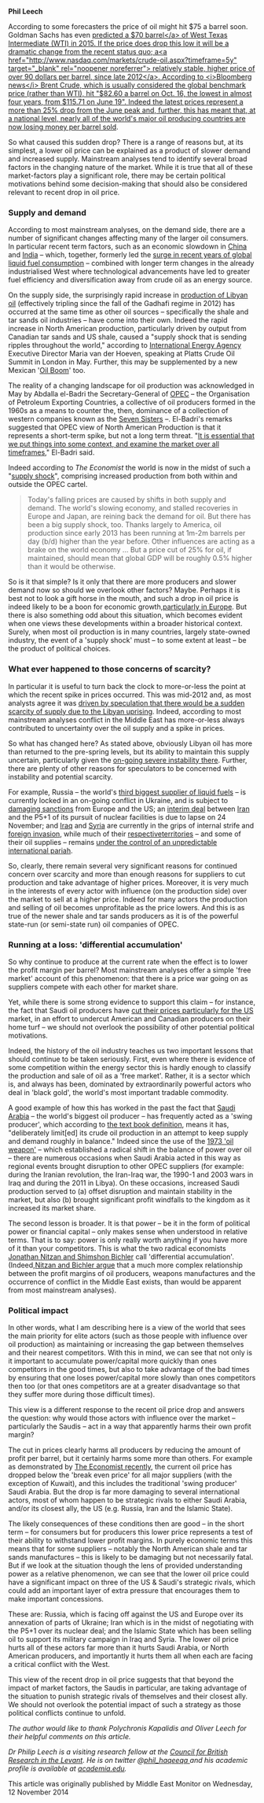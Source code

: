 <b> Phil Leech</b>

According to some forecasters the price of oil might hit $75 a barrel soon. Goldman Sachs has even <a href="http://www.cbc.ca/news/business/oil-price-will-fall-to-70-us-a-barrel-in-2015-goldman-sachs-says-1.2814041" target="_blank" rel="noopener noreferrer">predicted a $70 barrel</a> of West Texas Intermediate (WTI) in 2015. If the price does drop this low it will be a dramatic change from the recent status quo; a<a href="http://www.nasdaq.com/markets/crude-oil.aspx?timeframe=5y" target="_blank" rel="noopener noreferrer"> relatively stable, higher price of over 90 dollars per barrel, since late 2012</a>. According to <i>Bloomberg news</i> Brent Crude, which is usually considered the global benchmark price (rather than WTI), hit "$82.60 a barrel on Oct. 16, the lowest in almost four years, from $115.71 on June 19". Indeed the latest prices represent a more than 25% drop from the June peak and, further, this has meant that, at a national level, nearly all of the world's major oil producing countries are now <a href="http://www.economist.com/blogs/graphicdetail/2014/10/daily-chart-7?zid=298&amp;ah=0bc99f9da8f185b2964b6cef412227be" target="_blank" rel="noopener noreferrer">losing money per barrel sold</a>.

So what caused this sudden drop? There is a range of reasons but, at its simplest, a lower oil price can be explained as a product of slower demand and increased supply. Mainstream analyses tend to identify several broad factors in the changing nature of the market. While it is true that all of these market-factors play a significant role, there may be certain political motivations behind some decision-making that should also be considered relevant to recent drop in oil price.

<h3>Supply and demand</h3>

According to most mainstream analyses, on the demand side, there are a number of significant changes affecting many of the larger oil consumers. In particular recent term factors, such as an economic slowdown in <a href="http://therealnews.com/t2/index.php?option=com_content&amp;task=view&amp;id=31&amp;Itemid=74&amp;jumival=11405" target="_blank" rel="noopener noreferrer">China</a> and <a href="http://blog-imfdirect.imf.org/2014/03/25/indias-investment-slowdown-the-high-cost-of-economic-policy-uncertainty/" target="_blank" rel="noopener noreferrer">India</a> – which, together, formerly led the <a href="http://energyblog.nationalgeographic.com/2014/09/09/u-s-forecast-sees-rising-global-oil-appetite-led-by-china/" target="_blank" rel="noopener noreferrer">surge in recent years of global liquid fuel consumption</a> – combined with longer term changes in the already industrialised West where technological advancements have led to greater fuel efficiency and diversification away from crude oil as an energy source.

On the supply side, the surprisingly rapid increase in <a href="http://online.wsj.com/articles/libya-to-produce-million-barrels-of-oil-a-day-this-month-1412957445" target="_blank" rel="noopener noreferrer">production of Libyan oil</a> (effectively tripling since the fall of the Gadhafi regime in 2012) has occurred at the same time as other oil sources – specifically the shale and tar sands oil industries – have come into their own. Indeed the rapid increase in North American production, particularly driven by output from Canadian tar sands and US shale, caused a "supply shock that is sending ripples throughout the world," according to <a href="http://www.iea.org/" target="_blank" rel="noopener noreferrer">International Energy Agency</a> Executive Director Maria van der Hoeven, speaking at Platts Crude Oil Summit in London in May. Further, this may be supplemented by a new Mexican '<a href="http://online.wsj.com/articles/new-oil-boom-simmers-in-mexicos-aging-golden-belt-1415135825" target="_blank" rel="noopener noreferrer">Oil Boom</a>' too.

The reality of a changing landscape for oil production was acknowledged in May by Abdalla el-Badri the Secretary-General of <a href="http://www.opec.org/opec_web/en/" target="_blank" rel="noopener noreferrer">OPEC</a> – the Organisation of Petroleum Exporting Countries, a collective of oil producers formed in the 1960s as a means to counter the, then, dominance of a collection of western companies known as the <a href="https://en.wikipedia.org/wiki/Seven_Sisters_(oil_companies)" target="_blank" rel="noopener noreferrer">Seven Sisters</a> –. El-Badri's remarks suggested that OPEC view of North American Production is that it represents a short-term spike, but not a long term threat. "<a href="http://oilprice.com/Energy/Crude-Oil/OPEC-Questions-Sustainability-Of-North-American-Oil-Boom.html" target="_blank" rel="noopener noreferrer">It is essential that we put things into some context, and examine the market over all timeframes</a>," El-Badri said.

Indeed according to <i>The Economist</i> the world is now in the midst of such a "<a href="http://www.economist.com/news/finance-and-economics/21625819-oil-price-tumbling-good-or-bad-news-world-economy-both?zid=298&amp;ah=0bc99f9da8f185b2964b6cef412227be" target="_blank" rel="noopener noreferrer">supply shock</a>", comprising increased production from both within and outside the OPEC cartel.

<blockquote>
Today's falling prices are caused by shifts in both supply and demand. The world's slowing economy, and stalled recoveries in Europe and Japan, are reining back the demand for oil. But there has been a big supply shock, too. Thanks largely to America, oil production since early 2013 has been running at 1m-2m barrels per day (b/d) higher than the year before. Other influences are acting as a brake on the world economy ... But a price cut of 25% for oil, if maintained, should mean that global GDP will be roughly 0.5% higher than it would be otherwise.

</blockquote>
So is it that simple? Is it only that there are more producers and slower demand now so should we overlook other factors? Maybe. Perhaps it is best not to look a gift horse in the mouth, and such a drop in oil price is indeed likely to be a boon for economic growth,<a href="http://www.ft.com/fastft/227872" target="_blank" rel="noopener noreferrer">particularly in Europe</a>. But there is also something odd about this situation, which becomes evident when one views these developments within a broader historical context. Surely, when most oil production is in many countries, largely state-owned industry, the event of a 'supply shock' must – to some extent at least – be the product of political choices.

<h3>What ever happened to those concerns of scarcity?</h3>

In particular it is useful to turn back the clock to more-or-less the point at which the recent spike in prices occurred. This was mid-2012 and, as most analysts agree it was <a href="http://therealnews.com/t2/index.php?option=com_content&amp;task=view&amp;id=31&amp;Itemid=74&amp;jumival=6391" target="_blank" rel="noopener noreferrer">driven by speculation that there would be a sudden scarcity of supply due to the Libyan uprising</a>. Indeed, according to most mainstream analyses conflict in the Middle East has more-or-less always contributed to uncertainty over the oil supply and a spike in prices.

So what has changed here? As stated above, obviously Libyan oil has more than returned to the pre-spring levels, but its ability to maintain this supply uncertain, particularly given the <a href="http://www.reuters.com/article/2014/11/10/us-libya-oil-elsharara-idUSKCN0IU12720141110?feedType=RSSfeedName=worldNews" target="_blank" rel="noopener noreferrer">on-going severe instability there</a>. Further, there are plenty of other reasons for speculators to be concerned with instability and potential scarcity.

For example, Russia – the world's <a href="http://www.bloomberg.com/news/2014-11-10/bank-of-russia-cuts-2015-economic-forecast-to-show-no-growth.html" target="_blank" rel="noopener noreferrer">third biggest supplier of liquid fuels</a> – is currently locked in an on-going conflict in Ukraine, and is subject to <a href="http://www.bloomberg.com/news/2014-11-10/bank-of-russia-cuts-2015-economic-forecast-to-show-no-growth.html" target="_blank" rel="noopener noreferrer">damaging sanctions</a> from Europe and the US; an <a href="http://rt.com/news/iran-historic-nuclear-deal-201/" target="_blank" rel="noopener noreferrer">interim deal</a> between <a href="http://www.eia.gov/countries/country-data.cfm?fips=IR&amp;trk=m" target="_blank" rel="noopener noreferrer">Iran</a> and the P5+1 of its pursuit of nuclear facilities is due to lapse on 24 November; and <a href="http://www.eia.gov/countries/country-data.cfm?fips=IZ&amp;trk=m" target="_blank" rel="noopener noreferrer">Iraq</a> and <a href="http://www.eia.gov/countries/country-data.cfm?fips=SY&amp;trk=m" target="_blank" rel="noopener noreferrer">Syria</a> are currently in the grips of internal strife and <a href="https://news.yahoo.com/obama-approves-sending-1-500-more-troops-iraq-201406275.html" target="_blank" rel="noopener noreferrer">foreign invasion</a>, while much of their <a href="http://www.understandingwar.org/backgrounder/iraq-situation-report-november-8-9-2014" target="_blank" rel="noopener noreferrer">respective</a><a href="http://iswsyria.blogspot.ca/2014/11/syria-update-october-29-november-4-2014.html" target="_blank" rel="noopener noreferrer">territories</a> – and some of their oil supplies – remains <a href="http://www.cbc.ca/news/world/how-isis-uses-captured-oilfields-to-finance-its-campaign-1.2777834" target="_blank" rel="noopener noreferrer">under the control of an unpredictable international pariah</a>.

So, clearly, there remain several very significant reasons for continued concern over scarcity and more than enough reasons for suppliers to cut production and take advantage of higher prices. Moreover, it is very much in the interests of every actor with influence (on the production side) over the market to sell at a higher price. Indeed for many actors the production and selling of oil becomes unprofitable as the price lowers. And this is as true of the newer shale and tar sands producers as it is of the powerful state-run (or semi-state run) oil companies of OPEC.

<h3>Running at a loss: 'differential accumulation'</h3>

So why continue to produce at the current rate when the effect is to lower the profit margin per barrel? Most mainstream analyses offer a simple 'free market' account of this phenomenon: that there is a price war going on as suppliers compete with each other for market share.

Yet, while there is some strong evidence to support this claim – for instance, the fact that Saudi oil producers have <a href="http://www.ft.com/fastft/227872" target="_blank" rel="noopener noreferrer">cut their prices particularly for the US </a>market, in an effort to undercut American and Canadian producers on their home turf – we should not overlook the possibility of other potential political motivations.

Indeed, the history of the oil industry teaches us two important lessons that should continue to be taken seriously. First, even where there is evidence of some competition within the energy sector this is hardly enough to classify the production and sale of oil as a 'free market'. Rather, it is a sector which is, and always has been, dominated by extraordinarily powerful actors who deal in 'black gold', the world's most important tradable commodity.

A good example of how this has worked in the past the fact that <a href="http://www.eia.gov/countries/cab.cfm?fips=SA" target="_blank" rel="noopener noreferrer">Saudi Arabia</a> – the world's biggest oil producer – has frequently acted as a 'swing producer', which according to <a href="https://www.risk.net/energy-risk/glossary/2041651/swing-producer" target="_blank" rel="noopener noreferrer">the text book definition</a>, means it has, "deliberately limit[ed] its crude oil production in an attempt to keep supply and demand roughly in balance." Indeed since the use of the <a href="http://www.theguardian.com/environment/2011/mar/03/1970s-oil-price-shock" target="_blank" rel="noopener noreferrer">1973 'oil weapon'</a> – which established a radical shift in the balance of power over oil – there are numerous occasions when Saudi Arabia acted in this way as regional events brought disruption to other OPEC suppliers (for example: during the Iranian revolution, the Iran-Iraq war, the 1990-1 and 2003 wars in Iraq and during the 2011 in Libya). On these occasions, increased Saudi production served to (a) offset disruption and maintain stability in the market, but also (b) brought significant profit windfalls to the kingdom as it increased its market share.

The second lesson is broader. It is that power – be it in the form of political power or financial capital – only makes sense when understood in relative terms. That is to say: power is only really worth anything if you have more of it than your competitors. This is what the two radical economists <a href="http://bnarchives.yorku.ca/" target="_blank" rel="noopener noreferrer">Jonathan Nitzan and Shimshon Bichler</a> call 'differential accumulation'. (Indeed,<a href="https://capitalaspower.apps01.yorku.ca/wp-content/uploads/2014/11/020901NB_GPEofIsrael_Ch5.pdf" target="_blank" rel="noopener noreferrer">Nitzan and Bichler argue</a> that a much more complex relationship between the profit margins of oil producers, weapons manufactures and the occurrence of conflict in the Middle East exists, than would be apparent from most mainstream analyses).

<h3>Political impact</h3>

In other words, what I am describing here is a view of the world that sees the main priority for elite actors (such as those people with influence over oil production) as maintaining or increasing the gap between themselves and their nearest competitors. With this in mind, we can see that not only is it important to accumulate power/capital more quickly than ones competitors in the good times, but also to take advantage of the bad times by ensuring that one loses power/capital more slowly than ones competitors then too (or that ones competitors are at a greater disadvantage so that they suffer more during those difficult times).

This view is a different response to the recent oil price drop and answers the question: why would those actors with influence over the market – particularly the Saudis – act in a way that apparently harms their own profit margin?

The cut in prices clearly harms all producers by reducing the amount of profit per barrel, but it certainly harms some more than others. For example as demonstrated by <a href="http://www.economist.com/blogs/graphicdetail/2014/10/daily-chart-7?zid=298&amp;ah=0bc99f9da8f185b2964b6cef412227be" target="_blank" rel="noopener noreferrer">The Economist recently</a>, the current oil price has dropped below the 'break even price' for all major suppliers (with the exception of Kuwait), and this includes the traditional 'swing producer' Saudi Arabia. But the drop is far more damaging to several international actors, most of whom happen to be strategic rivals to either Saudi Arabia, and/or its closest ally, the US (e.g. Russia, Iran and the Islamic State).

The likely consequences of these conditions then are good – in the short term – for consumers but for producers this lower price represents a test of their ability to withstand lower profit margins. In purely economic terms this means that for some suppliers – notably the North American shale and tar sands manufactures – this is likely to be damaging but not necessarily fatal. But if we look at the situation though the lens of provided understanding power as a relative phenomenon, we can see that the lower oil price could have a significant impact on three of the US &amp; Saudi's strategic rivals, which could add an important layer of extra pressure that encourages them to make important concessions.

These are: Russia, which is facing off against the US and Europe over its annexation of parts of Ukraine; Iran which is in the midst of negotiating with the P5+1 over its nuclear deal; and the Islamic State which has been selling oil to support its military campaign in Iraq and Syria. The lower oil price hurts all of these actors far more than it hurts Saudi Arabia, or North American producers, and importantly it hurts them all when each are facing a critical conflict with the West.

This view of the recent drop in oil price suggests that that beyond the impact of market factors, the Saudis in particular, are taking advantage of the situation to punish strategic rivals of themselves and their closest ally. We should not overlook the potential impact of such a strategy as those political conflicts continue to unfold.

<i>The author would like to thank Polychronis Kapalidis and Oliver Leech for their helpful comments on this article.</i>

<em>Dr Philip Leech is a visiting research fellow at the <a href="http://www.kenyon-institute.org.uk/" target="_blank" rel="noopener noreferrer">Council for British Research in the Levant</a>. He is on twitter @<a href="https://twitter.com/phil_haqeeqa" target="_blank" rel="noopener noreferrer">phil_haqeeqa </a>and his academic profile is available at <a href="https://kenyon-institute.academia.edu/Philleech" target="_blank" rel="noopener noreferrer">academia.edu</a>.</em>

This article was originally published by Middle East Monitor on Wednesday, 12 November 2014


